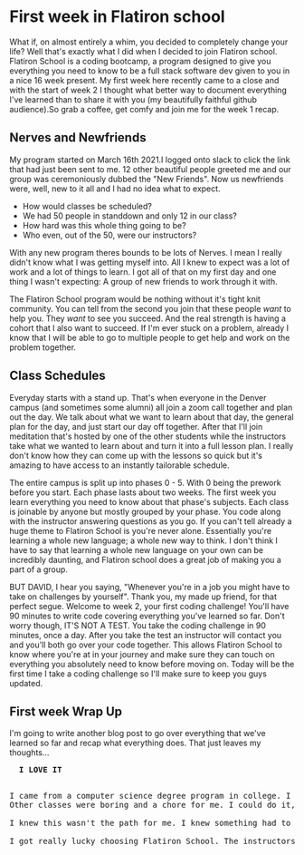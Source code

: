 # First week in Flatiron school
What if, on almost entirely a whim, you decided to completely change your life? Well that's exactly what I did when I decided to join Flatiron school. Flatiron School is a coding bootcamp, a program designed to give you everything you need to know to be a full stack software dev given to you in a nice 16 week present.
My first week here recently came to a close and with the start of week 2 I thought what better way to document everything I've learned than to share it with you (my beautifully faithful github audience).So grab a coffee, get comfy and join me for the week 1 recap.

## Nerves and Newfriends
My program started on March 16th 2021.I logged onto slack to click the link that had just been sent to me. 12 other beautiful people greeted me and our group was ceremoniously dubbed the "New Friends". Now us newfriends were, well, new to it all and I had no idea what to expect. 
- How would classes be scheduled?
- We had 50 people in standdown and only 12 in our class?
- How hard was this whole thing going to be?
- Who even, out of the 50, were our instructors?

With any new program theres bounds to be lots of Nerves. I mean I really didn't know what I was getting myself into. All I knew to expect was a lot of work and a lot of things to learn. I got all of that on my first day and one thing I wasn't expecting: A group of new friends to work through it with.

The Flatiron School program would be nothing without it's tight knit community. You can tell from the second you join that these people *want* to help you. They *want* to see you succeed. And the real strength is having a cohort that I also want to succeed. If I'm ever stuck on a problem, already I know that I will be able to go to multiple people to get help and work on the problem together. 

## Class Schedules
Everyday starts with a stand up. That's when everyone in the Denver campus (and sometimes some alumni) all join a zoom call together and plan out the day. We talk about what we want to learn about that day, the general plan for the day, and just start our day off together. After that I'll join meditation that's hosted by one of the other students while the instructors take what we wanted to learn about and turn it into a full lesson plan. I really don't know how they can come up with the lessons so quick but it's amazing to have access to an instantly tailorable schedule. 

The entire campus is split up into phases 0 - 5. With 0 being the prework before you start. Each phase lasts about two weeks. The first week you learn everything you need to know about that phase's subjects. Each class is joinable by anyone but mostly grouped by your phase. You code along with the instructor answering questions as you go. If you can't tell already a huge theme to Flatiron School is you're never alone. Essentially you're learning a whole new language; a whole new way to think. I don't think I have to say that learning a whole new language on your own can be incredibly daunting, and Flatiron school does a great job of making you a part of a group.

BUT DAVID, I hear you saying, "Whenever you're in a job you might have to take on challenges by yourself". Thank you, my made up friend, for that perfect segue. Welcome to week 2, your first coding challenge!  You'll have 90 minutes to write code covering everything you've learned so far. Don't worry though, IT'S NOT A TEST. You take the coding challenge in 90 minutes, once a day. After you take the test an instructor will contact you and you'll both go over your code together. This allows Flatiron School to know where you're at in your journey and make sure they can touch on everything you absolutely need to know before moving on. Today will be the first time I take a coding challenge so I'll make sure to keep you guys updated.

## First week Wrap Up

I'm going to write another blog post to go over everything that we've learned so far and recap what everything does. That just leaves my thoughts...

<pre> <b> I LOVE IT </b> <pre>

I came from a computer science degree program in college. I knew then that I could do programming as a job. Time flew by when I was working on code. Once I got bit by a challenge I had to keep working on it till I finished it. Sadly, this was exclusive to my computer classes.
Other classes were boring and a chore for me. I could do it, but I had to make myself do it. When covid hit and everything went online it became even harder to keep myself accountable. I went from being straight A's and working hard to working even harder and straight c's.

I knew this wasn't the path for me. I knew something had to change. It's hard for me to put what changed for me into words. I guess it finally clicked that I was in charge and I really could choose my own destiny. If college wasn't making me excited to learn what was the point?

I got really lucky choosing Flatiron School. The instructors (Ahmed, Damon, Dane, Marc, Kyle) are FANTASTIC. You can tell that they just want to teach people and want to help with any problems. My favorite thing about Flatiron is just the atmoshpere they build. Meditations after stand up, constant breaks so you don't die, hilarious puns in the zoom chat as lessons are going, refusing to call lessons lectures, a tight group of students to work with, a larger group of students further into the program to also help you along, you learn a lot in a short amount of time. There's too much to list. I've already enjoyed my time so far and I know that I'll enjoy the rest of my time here too. Stay tuned for the week 2 wrap up and curriculum reviews!